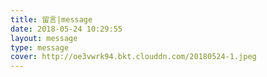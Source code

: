 ```yaml
---
title: 留言|message
date: 2018-05-24 10:29:55
layout: message
type: message
cover: http://oe3vwrk94.bkt.clouddn.com/20180524-1.jpeg
---
```

